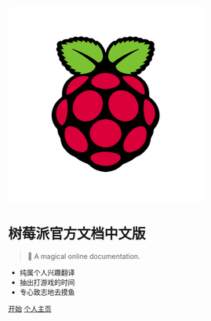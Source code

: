 ![cover](./images/logo1.svg)

# 树莓派官方文档中文版

> 🍭 A magical online documentation.

* 纯属个人兴趣翻译
* 抽出打游戏的时间
* 专心致志地去摸鱼

[开始](home.md)
[个人主页](https://white-album.top/)
